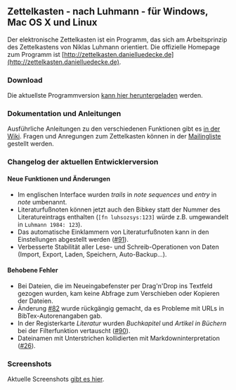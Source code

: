 Zettelkasten - nach Luhmann - für Windows, Mac OS X und Linux
------------------------------------------------------------------------------
Der elektronische Zettelkasten ist ein Programm, das sich am Arbeitsprinzip des Zettelkastens von Niklas Luhmann orientiert. Die offizielle Homepage zum Programm ist [http://zettelkasten.danielluedecke.de](http://zettelkasten.danielluedecke.de).

### Download
Die aktuellste Programmversion [kann hier heruntergeladen](http://zettelkasten.danielluedecke.de/download.php) werden.

### Dokumentation und Anleitungen
Ausführliche Anleitungen zu den verschiedenen Funktionen gibt es [in der Wiki](http://zettelkasten.danielluedecke.de/wiki/doku.php). Fragen und Anregungen zum Zettelkasten können in der [Mailingliste](https://de.groups.yahoo.com/neo/groups/zettelkasten/info) gestellt werden.

### Changelog der aktuellen Entwicklerversion

#### Neue Funktionen und Änderungen
* Im englischen Interface wurden _trails_ in _note sequences_ und _entry_ in _note_ umbenannt.
* Literaturfußnoten können jetzt auch den Bibkey statt der Nummer des Literatureintrags enthalten (`[fn luhsozsys:123]` würde z.B. umgewandelt in `Luhmann 1984: 123`).
* Das automatische Einklammern von Literaturfußnoten kann in den Einstellungen abgestellt werden ([#91](https://github.com/sjPlot/Zettelkasten/issues/91)).
* Verbesserte Stabilität aller Lese- und Schreib-Operationen von Daten (Import, Export, Laden, Speichern, Auto-Backup...).

#### Behobene Fehler
* Bei Dateien, die im Neueingabefenster per Drag'n'Drop ins Textfeld gezogen wurden, kam keine Abfrage zum Verschieben oder Kopieren der Dateien.
* Änderung [#82](https://github.com/sjPlot/Zettelkasten/issues/82) wurde rückgängig gemacht, da es Probleme mit URLs in BibTex-Autorenangaben gab.
* In der Registerkarte _Literatur_ wurden _Buchkapitel_ und _Artikel in Büchern_ bei der Filterfunktion vertauscht ([#90](https://github.com/sjPlot/Zettelkasten/issues/90)).
* Dateinamen mit Unterstrichen kollidierten mit Markdowninterpretation ([#26](https://github.com/sjPlot/Zettelkasten/issues/26)).

### Screenshots
Aktuelle Screenshots [gibt es hier](http://zettelkasten.danielluedecke.de/gallery.php).
